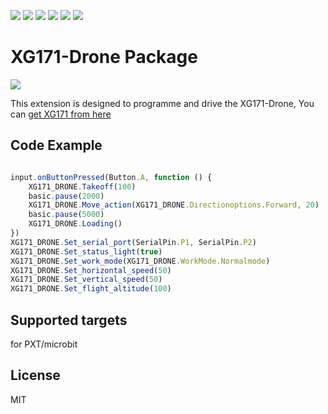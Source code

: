 ![](https://img.shields.io/badge/Plantfrom-Micro%3Abit-red) ![](https://img.shields.io/github/v/release/lionyhw/pxt-XG171-DRONE) ![](https://img.shields.io/github/last-commit/lionyhw/pxt-XG171-DRONE) ![](https://img.shields.io/github/languages/top/lionyhw/pxt-XG171-DRONE) ![](https://img.shields.io/github/issues/lionyhw/pxt-XG171-DRONE) ![](https://img.shields.io/github/license/lionyhw/pxt-XG171-DRONE) 

# XG171-Drone Package

![](/images.png/)

This extension is designed to programme and drive the XG171-Drone, You can [get XG171 from here](https://detail.1688.com/offer/711761659326.html)

## Code Example
```JavaScript

input.onButtonPressed(Button.A, function () {
    XG171_DRONE.Takeoff(100)
    basic.pause(2000)
    XG171_DRONE.Move_action(XG171_DRONE.Directionoptions.Forward, 20)
    basic.pause(5000)
    XG171_DRONE.Loading()
})
XG171_DRONE.Set_serial_port(SerialPin.P1, SerialPin.P2)
XG171_DRONE.Set_status_light(true)
XG171_DRONE.Set_work_mode(XG171_DRONE.WorkMode.Normalmode)
XG171_DRONE.Set_horizontal_speed(50)
XG171_DRONE.Set_vertical_speed(50)
XG171_DRONE.Set_flight_altitude(100)


```
## Supported targets
for PXT/microbit

## License
MIT

